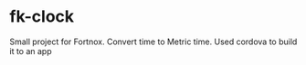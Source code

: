 # fk-clock
Small project for Fortnox.
Convert time to Metric time.
Used cordova to build it to an app
